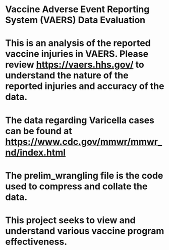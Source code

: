 # Vaccine Adverse Event Reporting System (VAERS) Data Evaluation

# This is an analysis of the reported vaccine injuries in VAERS. Please review https://vaers.hhs.gov/ to understand the nature of the reported injuries and accuracy of the data.  

# The data regarding Varicella cases can be found at https://www.cdc.gov/mmwr/mmwr_nd/index.html

# The prelim_wrangling file is the code used to compress and collate the data. 

# This project seeks to view and understand various vaccine program effectiveness. 
